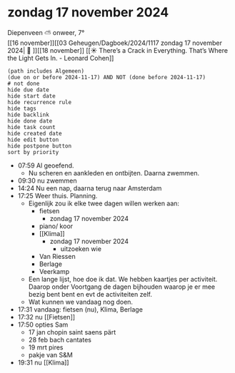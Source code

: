 # zondag 17 november 2024

Diepenveen ⛅ onweer, 7°<br>[[16 november]][[03 Geheugen/Dagboek/2024/1117 zondag 17 november 2024| 📓 ]][[18 november]]
[[☀️ There’s a Crack in Everything. That’s Where the Light Gets In. - Leonard Cohen]]
```tasks
(path includes Algemeen)
(due on or before 2024-11-17) AND NOT (done before 2024-11-17)
# not done
hide due date
hide start date
hide recurrence rule
hide tags
hide backlink
hide done date
hide task count
hide created date
hide edit button
hide postpone button 
sort by priority 
```
- 07:59 Al geoefend.
	- Nu scheren en aankleden en ontbijten. Daarna zwemmen.
- 09:30 nu zwemmen
- 14:24 Nu een nap, daarna terug naar Amsterdam  
- 17:25 Weer thuis. Planning. 
	- Eigenlijk zou ik elke twee dagen willen werken aan: 
		- fietsen
			- zondag 17 november 2024
		- piano/ koor
		- [[Klima]]
			- zondag 17 november 2024
				- uitzoeken wie 
		- Van Riessen 
		- Berlage
		- Veerkamp
	- Een lange lijst, hoe doe ik dat. We hebben kaartjes per activiteit. Daarop onder Voortgang de dagen bijhouden waarop je er mee bezig bent bent en evt de activiteiten zelf. 
	- Wat kunnen we vandaag nog doen. 
- 17:31 vandaag: fietsen (nu), Klima, Berlage 
- 17:32 nu [[Fietsen]] 
- 17:50 opties Sam
	- 17 jan chopin saint saens pärt
	- 28 feb bach cantates
	- 19 mrt pires
	- pakje van S&M
- 19:31 nu [[Klima]]